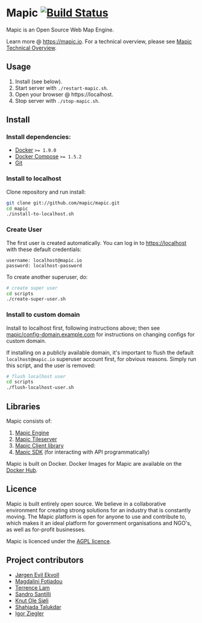 
# Mapic [![Build Status](https://travis-ci.org/mapic/mapic.png)](https://travis-ci.org/mapic/mapic)

Mapic is an Open Source Web Map Engine. 

Learn more @ https://mapic.io. For a technical overview, please see [Mapic Technical Overview](https://github.com/mapic/mapic/wiki/Mapic-Techincal-Overview).


## Usage
1. Install (see below).
2. Start server with `./restart-mapic.sh`.
3. Open your browser @ https://localhost.
4. Stop server with `./stop-mapic.sh`.


## Install

### Install dependencies: 
- [Docker](https://docs.docker.com/engine/installation/) `>= 1.9.0`  
- [Docker Compose](https://docs.docker.com/compose/install/) `>= 1.5.2`  
- [Git](https://git-scm.com/book/en/v2/Getting-Started-Installing-Git)

### Install to localhost
Clone repository and run install:
```bash
git clone git://github.com/mapic/mapic.git
cd mapic
./install-to-localhost.sh
```
### Create User
The first user is created automatically. You can log in to [https://localhost](https://localhost) with these default credentials:  

```
username: localhost@mapic.io
password: localhost-password
```

To create another superuser, do:

```bash
# create super user
cd scripts
./create-super-user.sh 

```

### Install to custom domain
Install to localhost first, following instructions above; then see [mapic/config-domain.example.com](https://github.com/mapic/config-domain.example.com) for instructions on changing configs for custom domain.

If installing on a publicly available domain, it's important to flush the default `localhost@mapic.io` superuser account first, for obvious reasons. Simply run this script, and the user is removed:

```bash
# flush localhost user
cd scripts
./flush-localhost-user.sh

```

## Libraries
Mapic consists of:   
1. [Mapic Engine](https://github.com/mapic/engine)  
2. [Mapic Tileserver](https://github.com/mapic/mile)    
3. [Mapic Client library](https://github.com/mapic/mapic.js)    
4. [Mapic SDK](https://github.com/mapic/sdk) (for interacting with API programmatically)

Mapic is built on Docker. Docker Images for Mapic are available on the [Docker Hub](https://hub.docker.com/u/mapic/).

## Licence
Mapic is built entirely open source. We believe in a collaborative environment for creating strong solutions for an industry that is constantly moving. The Mapic platform is open for anyone to use and contribute to, which makes it an ideal platform for government organisations and NGO's, as well as for-profit businesses.

Mapic is licenced under the [AGPL licence](https://github.com/mapic/mapic/blob/master/LICENCE).

## Project contributors
- [Jørgen Evil Ekvoll](https://github.com/jorgenevil)
- [Magdalini Fotiadou](https://github.com/mft74)
- [Terrence Lam](https://github.com/skyuplam)
- [Sandro Santilli](https://github.com/strk)
- [Knut Ole Sjøli](https://github.com/knutole)
- [Shahjada Talukdar](https://github.com/destromas1)
- [Igor Ziegler](https://github.com/igorziegler)
